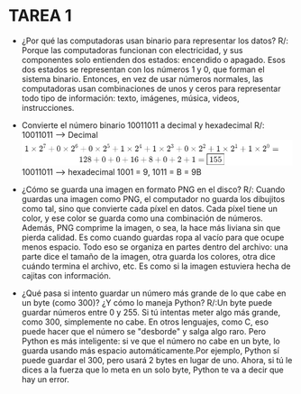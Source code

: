 # TAREA 1 
- ¿Por qué las computadoras usan binario para representar los datos?
R/: Porque las computadoras funcionan con electricidad, y sus componentes solo entienden dos estados: encendido o apagado. Esos dos estados se representan con los números 1 y 0, que forman el sistema binario. Entonces, en vez de usar números normales, las computadoras usan combinaciones de unos y ceros para representar todo tipo de información: texto, imágenes, música, videos, instrucciones.
- Convierte el número binario 10011011 a decimal y hexadecimal
R/: 10011011 --> Decimal 
![SOLUCIÓN](FOTO.jpg)
 10011011 --> hexadecimal 
 1001 = 9, 1011 = B
  = 9B
- ¿Cómo se guarda una imagen en formato PNG en el disco?
R/: Cuando guardas una imagen como PNG, el computador no guarda los dibujitos como tal, sino que convierte cada píxel en datos. Cada píxel tiene un color, y ese color se guarda como una combinación de números. Además, PNG comprime la imagen, o sea, la hace más liviana sin que pierda calidad. Es como cuando guardas ropa al vacío para que ocupe menos espacio. Todo eso se organiza en partes dentro del archivo: una parte dice el tamaño de la imagen, otra guarda los colores, otra dice cuándo termina el archivo, etc. Es como si la imagen estuviera hecha de cajitas con información.

- ¿Qué pasa si intento guardar un número más grande de lo que cabe en un byte (como 300)? ¿Y cómo lo maneja Python?
R/:Un byte puede guardar números entre 0 y 255. Si tú intentas meter algo más grande, como 300, simplemente no cabe. En otros lenguajes, como C, eso puede hacer que el número se "desborde" y salga algo raro. Pero Python es más inteligente: si ve que el número no cabe en un byte, lo guarda usando más espacio automáticamente.Por ejemplo, Python sí puede guardar el 300, pero usará 2 bytes en lugar de uno. Ahora, si tú le dices a la fuerza que lo meta en un solo byte, Python te va a decir que hay un error.
